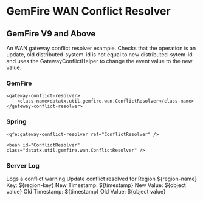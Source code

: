 # GemFire WAN Conflict Resolver
## GemFire V9 and Above
An WAN gateway conflict resolver example. Checks that the operation is an update, old distributed-system-id is not equal to new distributed-sytem-id and uses the GatewayConflictHelper to change the event value to the new value.

### GemFire
    <gateway-conflict-resolver>
        <class-name>datatx.util.gemfire.wan.ConflictResolver</class-name>
    </gateway-conflict-resolver>

### Spring
    <gfe:gateway-conflict-resolver ref="ConflictResolver" />

    <bean id="ConflictResolver" class="datatx.util.gemfire.wan.ConflictResolver" />

### Server Log
Logs a conflict warning 
Update conflict resolved for Region ${region-name} Key: ${region-key}
New Timestamp: ${timestamp} New Value: ${object value}
Old Timestamp: ${timestamp} Old Value: ${object value}
